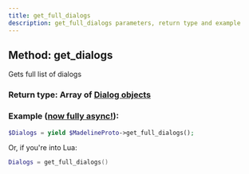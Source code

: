 ```yaml
---
title: get_full_dialogs
description: get_full_dialogs parameters, return type and example
---
```

## Method: get_dialogs  

Gets full list of dialogs

### Return type: Array of [Dialog objects](API_docs/types/Dialog.md)

### Example ([now fully async!](https://docs.madelineproto.xyz/docs/ASYNC.html)):


```php
$Dialogs = yield $MadelineProto->get_full_dialogs();
```

Or, if you're into Lua:

```lua
Dialogs = get_full_dialogs()
```

